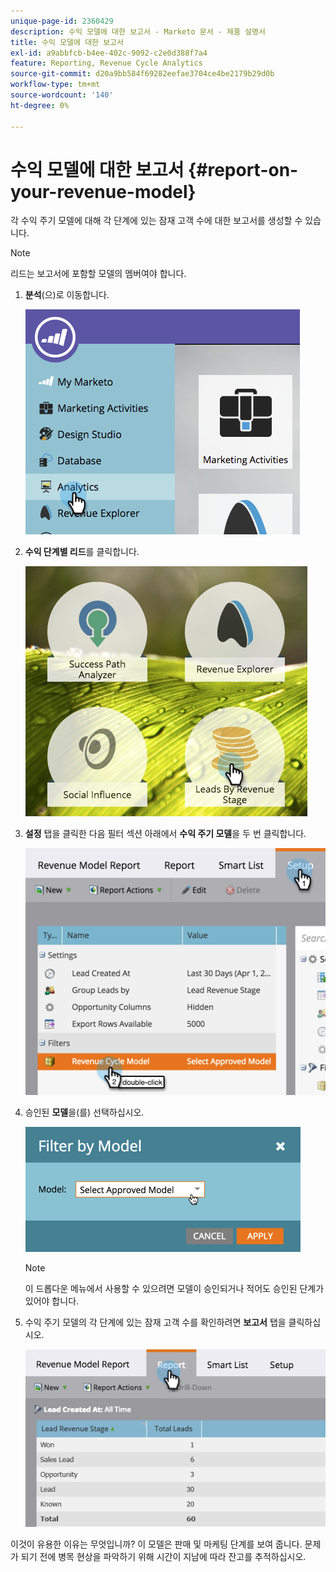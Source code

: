 ```yaml
---
unique-page-id: 2360429
description: 수익 모델에 대한 보고서 - Marketo 문서 - 제품 설명서
title: 수익 모델에 대한 보고서
exl-id: a9abbfcb-b4ee-402c-9092-c2e0d388f7a4
feature: Reporting, Revenue Cycle Analytics
source-git-commit: d20a9bb584f69282eefae3704ce4be2179b29d0b
workflow-type: tm+mt
source-wordcount: '140'
ht-degree: 0%

---
```


# 수익 모델에 대한 보고서 {#report-on-your-revenue-model}

각 수익 주기 모델에 대해 각 단계에 있는 잠재 고객 수에 대한 보고서를 생성할 수 있습니다.

>[!NOTE]
>
>리드는 보고서에 포함할 모델의 멤버여야 합니다.

1. **분석**(으)로 이동합니다.

   ![](assets/image2015-4-29-16-3a8-3a14.png)

1. **수익 단계별 리드**&#x200B;를 클릭합니다.

   ![](assets/image2015-4-29-16-3a15-3a3.png)

1. **설정** 탭을 클릭한 다음 필터 섹션 아래에서 **수익 주기 모델**&#x200B;을 두 번 클릭합니다.

   ![](assets/image2015-4-29-16-3a37-3a57.png)

1. 승인된 **모델**&#x200B;을(를) 선택하십시오.

   ![](assets/image2015-4-29-16-3a40-3a34.png)

   >[!NOTE]
   >
   >이 드롭다운 메뉴에서 사용할 수 있으려면 모델이 승인되거나 적어도 승인된 단계가 있어야 합니다.

1. 수익 주기 모델의 각 단계에 있는 잠재 고객 수를 확인하려면 **보고서** 탭을 클릭하십시오.

   ![](assets/image2015-4-29-16-3a51-3a29.png)

이것이 유용한 이유는 무엇입니까? 이 모델은 판매 및 마케팅 단계를 보여 줍니다. 문제가 되기 전에 병목 현상을 파악하기 위해 시간이 지남에 따라 잔고를 추적하십시오.
